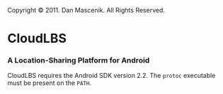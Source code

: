 Copyright &copy; 2011. Dan Mascenik. All Rights Reserved.

# CloudLBS
### A Location-Sharing Platform for Android

CloudLBS requires the Android SDK version 2.2. The `protoc` executable must be present on the `PATH`.